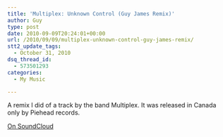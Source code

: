 ```yaml
---
title: 'Multiplex: Unknown Control (Guy James Remix)'
author: Guy
type: post
date: 2010-09-09T20:24:01+00:00
url: /2010/09/09/multiplex-unknown-control-guy-james-remix/
stt2_update_tags:
  - October 31, 2010
dsq_thread_id:
  - 573501293
categories:
  - My Music

---
```

A remix I did of a track by the band Multiplex. It was released in Canada only by Piehead records.

[On SoundCloud](http://soundcloud.com/guy_james/multiplex-unknown-control-guy-james-remix)

